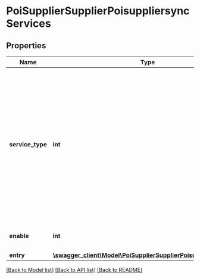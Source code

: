 # PoiSupplierSupplierPoisuppliersyncServices

## Properties
Name | Type | Description | Notes
------------ | ------------- | ------------- | -------------
**service_type** | **int** | 服务类型(201-预约点餐服务, 202-预约订位服务, 203-排队取号服务, 9001-门票预订服务, 9101-团购套餐服务, 9102-领优惠劵服务, 9201-在线预约服务, 9301-外卖服务) | [optional] 
**enable** | **int** | 上线状态(1:上线，2:下线) | [optional] 
**entry** | [**\swagger_client\Model\PoiSupplierSupplierPoisuppliersyncEntry**](PoiSupplierSupplierPoisuppliersyncEntry.md) |  | [optional] 

[[Back to Model list]](../README.md#documentation-for-models) [[Back to API list]](../README.md#documentation-for-api-endpoints) [[Back to README]](../README.md)

